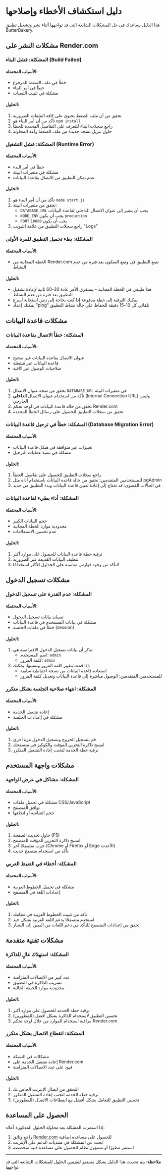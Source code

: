# دليل استكشاف الأخطاء وإصلاحها

هذا الدليل يساعدك في حل المشكلات الشائعة التي قد تواجهها أثناء نشر وتشغيل تطبيق ButterBakery.

## مشكلات النشر على Render.com

### المشكلة: فشل البناء (Build Failed)

#### الأسباب المحتملة:
- خطأ في ملف الضغط المرفوع
- خطأ في أمر البناء
- مشكلة في تثبيت التبعيات

#### الحلول:
1. تحقق من أن ملف الضغط يحتوي على كافة الملفات الضرورية
2. تأكد من أن أمر البناء هو `npm install`
3. راجع سجلات البناء للتعرف على التفاصيل المحددة للخطأ
4. حاول تنزيل نسخة جديدة من ملف الضغط وأعد المحاولة

### المشكلة: فشل التشغيل (Runtime Error)

#### الأسباب المحتملة:
- خطأ في أمر البدء
- مشكلة في متغيرات البيئة
- عدم تمكن التطبيق من الاتصال بقاعدة البيانات

#### الحلول:
1. تأكد من أن أمر البدء هو `node start.js`
2. تحقق من متغيرات البيئة:
   - `DATABASE_URL` يجب أن يشير إلى عنوان الاتصال الداخلي لقاعدة البيانات
   - `NODE_ENV` يجب أن يكون `production`
   - `PORT` يجب أن يكون `10000`
3. راجع سجلات التطبيق من علامة التبويب "Logs"

### المشكلة: بطء تحميل التطبيق للمرة الأولى

#### الأسباب المحتملة:
- الخطة المجانية من Render.com تضع التطبيق في وضع السكون بعد فترة من عدم النشاط

#### الحلول:
- هذا طبيعي في الخطة المجانية - يستغرق الأمر عادة 30-60 ثانية لإعادة تشغيل التطبيق بعد فترة من عدم النشاط
- يمكنك الترقية إلى خطة مدفوعة إذا كنت بحاجة إلى زمن استجابة أسرع
- يمكنك إعداد "ping" تلقائي كل 10-15 دقيقة للحفاظ على حالة نشاط التطبيق

## مشكلات قاعدة البيانات

### المشكلة: خطأ الاتصال بقاعدة البيانات

#### الأسباب المحتملة:
- عنوان الاتصال بقاعدة البيانات غير صحيح
- قاعدة البيانات غير مُشغلة
- صلاحيات الوصول غير كافية

#### الحلول:
1. تحقق من صحة عنوان الاتصال `DATABASE_URL` في متغيرات البيئة
2. تأكد من استخدام عنوان الاتصال **الداخلي** (Internal Connection URL) وليس الخارجي
3. تحقق من حالة قاعدة البيانات في لوحة تحكم Render.com
4. تحقق من سجلات التطبيق للحصول على رسائل الخطأ المحددة

### المشكلة: خطأ في ترحيل قاعدة البيانات (Database Migration Error)

#### الأسباب المحتملة:
- تغييرات غير متوافقة في هيكل قاعدة البيانات
- مشكلة في تنفيذ عمليات الترحيل

#### الحلول:
1. راجع سجلات التطبيق للحصول على تفاصيل الخطأ
2. للمستخدمين المتقدمين: تحقق من حالة قاعدة البيانات باستخدام أداة مثل pgAdmin
3. في الحالات القصوى: قد تحتاج إلى إعادة تعيين قاعدة البيانات وبدء التطبيق من جديد

### المشكلة: أداء بطيء لقاعدة البيانات

#### الأسباب المحتملة:
- حجم البيانات الكبير
- محدودية موارد الخطة المجانية
- عدم تحسين الاستعلامات

#### الحلول:
1. ترقية خطة قاعدة البيانات للحصول على موارد أكثر
2. تنظيف البيانات القديمة غير الضرورية
3. التأكد من وجود فهارس مناسبة على الجداول الأكثر استخدامًا

## مشكلات تسجيل الدخول

### المشكلة: عدم القدرة على تسجيل الدخول

#### الأسباب المحتملة:
- نسيان بيانات تسجيل الدخول
- مشكلة في بيانات المستخدم في قاعدة البيانات
- خطأ في ملفات الجلسة (session)

#### الحلول:
1. تذكر أن بيانات تسجيل الدخول الافتراضية هي:
   - اسم المستخدم: `admin`
   - كلمة المرور: `admin`
2. إذا قمت بتغيير كلمة المرور ونسيتها، يمكنك:
   - استعادة قاعدة البيانات من نسخة احتياطية سابقة
   - للمستخدمين المتقدمين: الوصول مباشرة إلى قاعدة البيانات وتعديل كلمة المرور

### المشكلة: انتهاء صلاحية الجلسة بشكل متكرر

#### الأسباب المحتملة:
- إعادة تشغيل الخدمة
- مشكلة في إعدادات الجلسة

#### الحلول:
1. قم بتسجيل الخروج وتسجيل الدخول مرة أخرى
2. امسح ذاكرة التخزين المؤقت والكوكيز في متصفحك
3. ترقية خطة الخدمة لتجنب إعادة التشغيل المتكرر

## مشكلات واجهة المستخدم

### المشكلة: مشاكل في عرض الواجهة

#### الأسباب المحتملة:
- مشكلة في تحميل ملفات CSS/JavaScript
- توافق المتصفح
- حجم الشاشة أو اتجاهها

#### الحلول:
1. حاول تحديث الصفحة (F5)
2. امسح ذاكرة التخزين المؤقت للمتصفح
3. جرب متصفحًا آخر (Chrome أو Firefox أو Edge الأحدث)
4. تأكد من استخدام متصفح حديث

### المشكلة: أخطاء في الضبط العربي

#### الأسباب المحتملة:
- مشكلة في تحميل الخطوط العربية
- إعدادات اللغة في المتصفح

#### الحلول:
1. تأكد من تثبيت الخطوط العربية في نظامك
2. استخدم متصفحًا يدعم اللغة العربية بشكل جيد
3. تحقق من إعدادات المتصفح للتأكد من دعم اللغات من اليمين إلى اليسار

## مشكلات تقنية متقدمة

### المشكلة: استهلاك عالٍ للذاكرة

#### الأسباب المحتملة:
- عدد كبير من الاتصالات المتزامنة
- تسريب الذاكرة في التطبيق
- محدودية موارد الخطة الحالية

#### الحلول:
1. ترقية خطة الخدمة للحصول على موارد أكثر
2. تحسين التطبيق لاستخدام الذاكرة بشكل أفضل (للمطورين)
3. مراقبة استخدام الموارد من خلال لوحة تحكم Render.com

### المشكلة: انقطاع الاتصال بشكل متكرر

#### الأسباب المحتملة:
- مشكلات في الشبكة
- إعادة تشغيل الخدمة على Render.com
- قيود على عدد الاتصالات المتزامنة

#### الحلول:
1. التحقق من اتصال الإنترنت الخاص بك
2. ترقية خطة الخدمة لتجنب إعادة التشغيل المتكرر
3. تحسين التطبيق للتعامل بشكل أفضل مع انقطاعات الاتصال (للمطورين)

## الحصول على المساعدة

إذا استمرت المشكلة بعد محاولة الحلول المذكورة أعلاه:

1. راجع وثائق [Render.com](https://render.com/docs) للحصول على مساعدة إضافية
2. ابحث عن المشكلة في منتديات الدعم على الإنترنت
3. استشر مطورًا أو مسؤول نظام للحصول على مساعدة فنية متخصصة

---

**ملاحظة**: يتم تحديث هذا الدليل بشكل مستمر لتضمين الحلول للمشكلات الشائعة التي قد تواجهها.